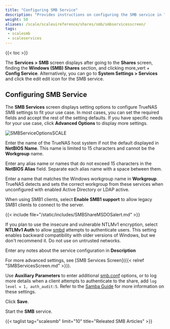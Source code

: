 ```yaml
---
title: "Configuring SMB Service"
description: "Provides instructions on configuring the SMB service in TrueNAS SCALE."
weight: 50
aliases: /scale/scaleuireference/shares/smb/smbservicesscreen/
tags:
 - scalesmb
 - scaleservices
---
```


{{< toc >}}

The **Services > SMB** screen displays after going to the **Shares** screen, finding the **Windows (SMB) Shares** section, and clicking <span class="material-icons">more_vert</span> + **Config Service**.
Alternatively, you can go to **System Settings > Services** and click the <span class="material-icons">edit</span> edit icon for the SMB service.

## Configuring SMB Service
The **SMB Services** screen displays setting options to configure TrueNAS SMB settings to fit your use case. 
In most cases, you can set the required fields and accept the rest of the setting defaults. If you have specific needs for your use case, click **Advanced Options** to display more settings.

![SMBServiceOptionsSCALE](/images/SCALE/22.12/SMBServiceOptionsSCALE.png "SMB Service Options")

Enter the name of the TrueNAS host system if not the default displayed in **NetBIOS Name**. This name is limited to 15 characters and cannot be the **Workgroup** name.

Enter any alias name or names that do not exceed 15 characters in the **NetBIOS Alias** field. Separate each alias name with a space between them.

Enter a name that matches the Windows workgroup name in **Workgroup**. TrueNAS detects and sets the correct workgroup from these services when unconfigured with enabled Active Directory or LDAP active.

When using SMB1 clients, select **Enable SMB1 support** to allow legacy SMB1 clients to connect to the server.

{{< include file="/static/includes/SMBShareMSDOSalert.md" >}}

If you plan to use the insecure and vulnerable NTLMv1 encryption, select **NTLMv1 Auth** to allow [smbd](https://www.samba.org/samba/docs/current/man-html/smbd.8.html) attempts to authenticate users. This setting enables backward compatibility with older versions of Windows, but we don't recommend it. Do not use on untrusted networks.

Enter any notes about the service configuration in **Description**

For more advanced settings, see [SMB Services Screen]({{< relref "SMBServicesScreen.md" >}}).

Use **Auxiliary Parameters** to enter additional [smb.conf](https://www.samba.org/samba/docs/current/man-html/smb.conf.5.html) options, or to log more details when a client attempts to authenticate to the share, add `log level = 1, auth_audit:5`. Refer to the [Samba Guide](http://www.oreilly.com/openbook/samba/book/appb_02.html) for more information on these settings.

Click **Save**.

Start the **SMB** service.

{{< taglist tag="scalesmb" limit="10" title="Releated SMB Articles" >}}

